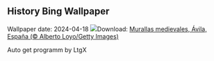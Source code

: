 ## History Bing Wallpaper
Wallpaper date: 2024-04-18
![](https://www.bing.com/th?id=OHR.AvilaSpain_ES-ES9451845380_UHD.jpg&w=1000)Download: [Murallas medievales, Ávila, España (© Alberto Loyo/Getty Images)](https://www.bing.com/th?id=OHR.AvilaSpain_ES-ES9451845380_UHD.jpg)

Auto get programm by LtgX

